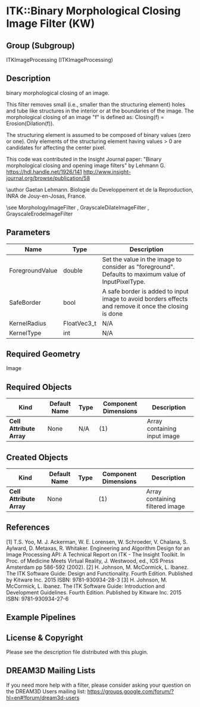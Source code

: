 # ITK::Binary Morphological Closing Image Filter (KW) 


## Group (Subgroup) ##

ITKImageProcessing (ITKImageProcessing)

## Description ##

binary morphological closing of an image.

This filter removes small (i.e., smaller than the structuring element) holes and tube like structures in the interior or at the boundaries of the image. The morphological closing of an image "f" is defined as: Closing(f) = Erosion(Dilation(f)).

The structuring element is assumed to be composed of binary values (zero or one). Only elements of the structuring element having values > 0 are candidates for affecting the center pixel.

This code was contributed in the Insight Journal paper: "Binary morphological closing and opening image filters" by Lehmann G. https://hdl.handle.net/1926/141 http://www.insight-journal.org/browse/publication/58

\author Gaetan Lehmann. Biologie du Developpement et de la Reproduction, INRA de Jouy-en-Josas, France.

\see MorphologyImageFilter , GrayscaleDilateImageFilter , GrayscaleErodeImageFilter

## Parameters ##

| Name | Type | Description |
|------|------|-------------|
| ForegroundValue | double| Set the value in the image to consider as "foreground". Defaults to maximum value of InputPixelType. |
| SafeBorder | bool| A safe border is added to input image to avoid borders effects and remove it once the closing is done |
| KernelRadius | FloatVec3_t| N/A |
| KernelType | int| N/A |


## Required Geometry ##

Image

## Required Objects ##

| Kind | Default Name | Type | Component Dimensions | Description |
|------|--------------|------|----------------------|-------------|
| **Cell Attribute Array** | None | N/A | (1)  | Array containing input image

## Created Objects ##

| Kind | Default Name | Type | Component Dimensions | Description |
|------|--------------|------|----------------------|-------------|
| **Cell Attribute Array** | None |  | (1)  | Array containing filtered image

## References ##

[1] T.S. Yoo, M. J. Ackerman, W. E. Lorensen, W. Schroeder, V. Chalana, S. Aylward, D. Metaxas, R. Whitaker. Engineering and Algorithm Design for an Image Processing API: A Technical Report on ITK - The Insight Toolkit. In Proc. of Medicine Meets Virtual Reality, J. Westwood, ed., IOS Press Amsterdam pp 586-592 (2002). 
[2] H. Johnson, M. McCormick, L. Ibanez. The ITK Software Guide: Design and Functionality. Fourth Edition. Published by Kitware Inc. 2015 ISBN: 9781-930934-28-3
[3] H. Johnson, M. McCormick, L. Ibanez. The ITK Software Guide: Introduction and Development Guidelines. Fourth Edition. Published by Kitware Inc. 2015 ISBN: 9781-930934-27-6

## Example Pipelines ##



## License & Copyright ##

Please see the description file distributed with this plugin.

## DREAM3D Mailing Lists ##

If you need more help with a filter, please consider asking your question on the DREAM3D Users mailing list:
https://groups.google.com/forum/?hl=en#!forum/dream3d-users
